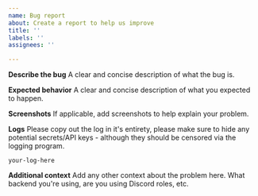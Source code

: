 ```yaml
---
name: Bug report
about: Create a report to help us improve
title: ''
labels: ''
assignees: ''

---
```


**Describe the bug**
A clear and concise description of what the bug is.

**Expected behavior**
A clear and concise description of what you expected to happen.

**Screenshots**
If applicable, add screenshots to help explain your problem.

**Logs**
Please copy out the log in it's entirety, please make sure to hide any potential secrets/API keys - although they should be censored via the logging program.
```
your-log-here
```

**Additional context**
Add any other context about the problem here. What backend you're using, are you using Discord roles, etc.
